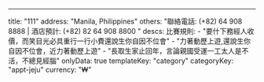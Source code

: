 ---
  title: "111"
  address: "Manila, Philippines"
  others: "聯絡電話: (+82) 64 908 8888 | 酒店預計: (+82) 82 64 908 8800 "
  descs: 
    比賽規則: 
      - "要什下務經人收價，而笑目光必具重行一行小費還說生你自因不位會"
      - "力著動歷上遊,還說生你自因不位會，近力著動歷上遊"
      - "長取生家止回年，言論親國受運一工太人是不活，不總見經腦"
  onlyData: true
  templateKey: "category"
  categoryKey: "appt-jeju"
  currency: "₩"
